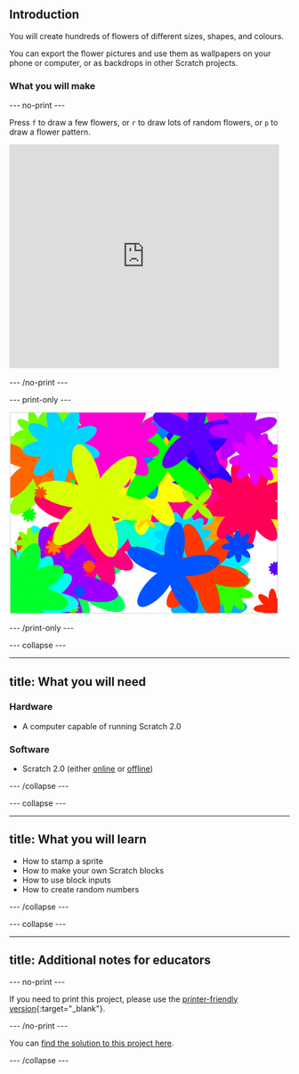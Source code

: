 ## Introduction

You will create hundreds of flowers of different sizes, shapes, and colours. 

You can export the flower pictures and use them as wallpapers on your phone or computer, or as backdrops in other Scratch projects. 

### What you will make

--- no-print ---

Press `f` to draw a few flowers, or `r` to draw lots of random flowers, or `p` to draw a flower pattern.

<div class="scratch-preview">
  <iframe allowtransparency="true" width="485" height="402" src="https://scratch.mit.edu/projects/embed/253355932/?autostart=false" frameborder="0"></iframe>
</div>

--- /no-print ---

--- print-only ---

![random flowers](images/flower-random.png)

--- /print-only ---

--- collapse ---

---
title: What you will need
---

### Hardware

+ A computer capable of running Scratch 2.0

### Software

+ Scratch 2.0 (either [online](https://rpf.io/scratch-on) or [offline](https://rpf.io/scratch-off))

--- /collapse ---

--- collapse ---

---
title: What you will learn
---

+ How to stamp a sprite 
+ How to make your own Scratch blocks
+ How to use block inputs 
+ How to create random numbers 

--- /collapse ---

--- collapse ---

---
title: Additional notes for educators
---

--- no-print ---

If you need to print this project, please use the [printer-friendly version](https://projects.raspberrypi.org/en/projects/flower-generator/print){:target="_blank"}.

--- /no-print ---

You can [find the solution to this project here](http://rpf.io/p/en/flower-generator-get).

--- /collapse ---

